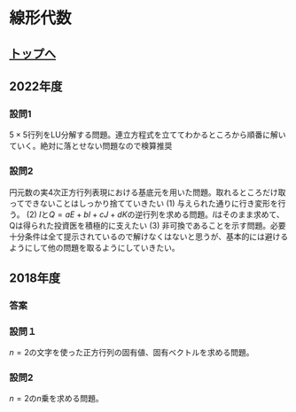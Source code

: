# 線形代数

## [トップへ](README.md)

## 2022年度
### 設問1
$`5\times 5`$行列をLU分解する問題。連立方程式を立ててわかるところから順番に解いていく。絶対に落とせない問題なので検算推奨

### 設問2
円元数の実4次正方行列表現における基底元を用いた問題。取れるところだけ取ってできないことはしっかり捨てていきたい
(1)
与えられた通りに行き変形を行う。
(2)
$`I`$と$`Q=aE+bI+cJ+dK`$の逆行列を求める問題。$`I`$はそのまま求めて、Qは得られた投資医を積極的に支えたい
(3)
非可換であることを示す問題。必要十分条件は全て提示されているので解けなくはないと思うが、基本的には避けるようにして他の問題を取るようにしていきたい。



## 2018年度
### 答案

### 設問１
$`n=2`$の文字を使った正方行列の固有値、固有ベクトルを求める問題。
### 設問2
$`n=2`$の$`n`$乗を求める問題。
